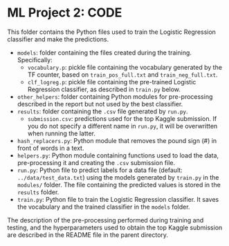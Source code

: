 # ML Project 2: CODE
This folder contains the Python files used to train the Logistic Regression classifier and make the predictions.
- `models`: folder containing the files created during the training. Specifically:
  - `vocabulary.p`: pickle file containing the vocabulary generated by the TF counter, based on `train_pos_full.txt` and `train_neg_full.txt`.
  - `clf_logreg.p`: pickle file containing the pre-trained Logistic Regression classifier, as described in `train.py` below.
- `other_helpers`: folder containing Python modules for pre-processing described in the report but not used by the best classifier.
- `results`: folder containing the `.csv` file generated by `run.py`.
  - `submission.csv`: predictions used for the top Kaggle submission. If you do not specify a different name in `run.py`, it will be overwritten when running the latter.
- `hash_replacers.py`: Python module that removes the pound sign (#) in front of words in a text.
- `helpers.py`: Python module containing functions used to load the data, pre-processing it and creating the `.csv` submission file.
- `run.py`: Python file to predict labels for a data file (default: `../data/test_data.txt`) using the models generated by `train.py` in the `modules/` folder. The file containing the predicted values is stored in the `results` folder.
- `train.py`: Python file to train the Logistic Regression classifier. It saves the vocabulary and the trained classifier in the `models` folder.

The description of the pre-processing performed during training and testing, and the hyperparameters used to obtain the top Kaggle submission are described in the README file in the parent directory.
